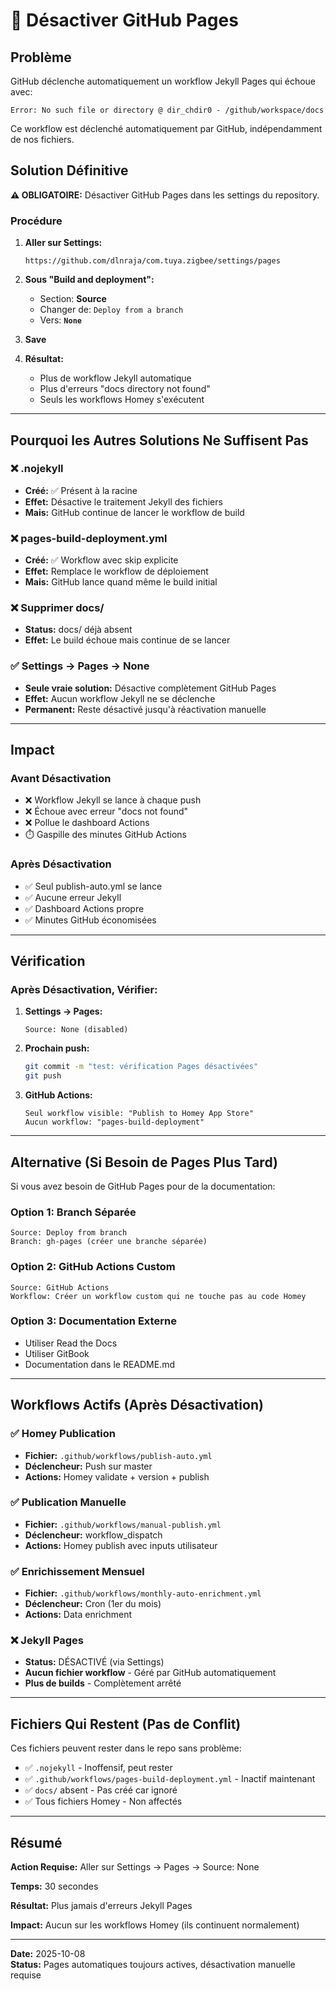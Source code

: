 # 🚫 Désactiver GitHub Pages

## Problème

GitHub déclenche automatiquement un workflow Jekyll Pages qui échoue avec:
```
Error: No such file or directory @ dir_chdir0 - /github/workspace/docs
```

Ce workflow est déclenché automatiquement par GitHub, indépendamment de nos fichiers.

## Solution Définitive

**⚠️ OBLIGATOIRE:** Désactiver GitHub Pages dans les settings du repository.

### Procédure

1. **Aller sur Settings:**
   ```
   https://github.com/dlnraja/com.tuya.zigbee/settings/pages
   ```

2. **Sous "Build and deployment":**
   - Section: **Source**
   - Changer de: `Deploy from a branch`
   - Vers: **`None`**

3. **Save**

4. **Résultat:**
   - Plus de workflow Jekyll automatique
   - Plus d'erreurs "docs directory not found"
   - Seuls les workflows Homey s'exécutent

---

## Pourquoi les Autres Solutions Ne Suffisent Pas

### ❌ .nojekyll
- **Créé:** ✅ Présent à la racine
- **Effet:** Désactive le traitement Jekyll des fichiers
- **Mais:** GitHub continue de lancer le workflow de build

### ❌ pages-build-deployment.yml
- **Créé:** ✅ Workflow avec skip explicite
- **Effet:** Remplace le workflow de déploiement
- **Mais:** GitHub lance quand même le build initial

### ❌ Supprimer docs/
- **Status:** docs/ déjà absent
- **Effet:** Le build échoue mais continue de se lancer

### ✅ Settings → Pages → None
- **Seule vraie solution:** Désactive complètement GitHub Pages
- **Effet:** Aucun workflow Jekyll ne se déclenche
- **Permanent:** Reste désactivé jusqu'à réactivation manuelle

---

## Impact

### Avant Désactivation
- ❌ Workflow Jekyll se lance à chaque push
- ❌ Échoue avec erreur "docs not found"
- ❌ Pollue le dashboard Actions
- ⏱️ Gaspille des minutes GitHub Actions

### Après Désactivation
- ✅ Seul publish-auto.yml se lance
- ✅ Aucune erreur Jekyll
- ✅ Dashboard Actions propre
- ✅ Minutes GitHub économisées

---

## Vérification

### Après Désactivation, Vérifier:

1. **Settings → Pages:**
   ```
   Source: None (disabled)
   ```

2. **Prochain push:**
   ```bash
   git commit -m "test: vérification Pages désactivées"
   git push
   ```

3. **GitHub Actions:**
   ```
   Seul workflow visible: "Publish to Homey App Store"
   Aucun workflow: "pages-build-deployment"
   ```

---

## Alternative (Si Besoin de Pages Plus Tard)

Si vous avez besoin de GitHub Pages pour de la documentation:

### Option 1: Branch Séparée
```
Source: Deploy from branch
Branch: gh-pages (créer une branche séparée)
```

### Option 2: GitHub Actions Custom
```
Source: GitHub Actions
Workflow: Créer un workflow custom qui ne touche pas au code Homey
```

### Option 3: Documentation Externe
- Utiliser Read the Docs
- Utiliser GitBook
- Documentation dans le README.md

---

## Workflows Actifs (Après Désactivation)

### ✅ Homey Publication
- **Fichier:** `.github/workflows/publish-auto.yml`
- **Déclencheur:** Push sur master
- **Actions:** Homey validate + version + publish

### ✅ Publication Manuelle
- **Fichier:** `.github/workflows/manual-publish.yml`
- **Déclencheur:** workflow_dispatch
- **Actions:** Homey publish avec inputs utilisateur

### ✅ Enrichissement Mensuel
- **Fichier:** `.github/workflows/monthly-auto-enrichment.yml`
- **Déclencheur:** Cron (1er du mois)
- **Actions:** Data enrichment

### ❌ Jekyll Pages
- **Status:** DÉSACTIVÉ (via Settings)
- **Aucun fichier workflow** - Géré par GitHub automatiquement
- **Plus de builds** - Complètement arrêté

---

## Fichiers Qui Restent (Pas de Conflit)

Ces fichiers peuvent rester dans le repo sans problème:

- ✅ `.nojekyll` - Inoffensif, peut rester
- ✅ `.github/workflows/pages-build-deployment.yml` - Inactif maintenant
- ✅ `docs/` absent - Pas créé car ignoré
- ✅ Tous fichiers Homey - Non affectés

---

## Résumé

**Action Requise:** Aller sur Settings → Pages → Source: None

**Temps:** 30 secondes

**Résultat:** Plus jamais d'erreurs Jekyll Pages

**Impact:** Aucun sur les workflows Homey (ils continuent normalement)

---

**Date:** 2025-10-08  
**Status:** Pages automatiques toujours actives, désactivation manuelle requise
